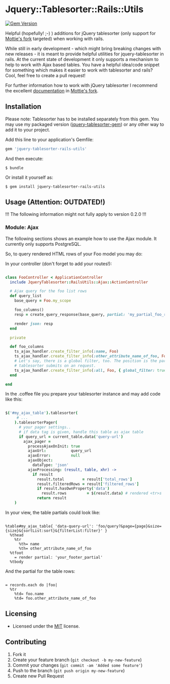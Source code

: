 # Jquery::Tablesorter::Rails::Utils

[![Gem Version](https://badge.fury.io/rb/jquery-tablesorter-rails-utils.svg)](https://badge.fury.io/rb/jquery-tablesorter-rails-utils)

Helpful (hopefully! ;-) ) additions for jQuery tablesorter (only support for [Mottie's fork] targeted) when working with rails.

While still in early development - which might bring breaking changes with new releases - it is meant to provide helpful utilities for jquery-tablesorter in rails. At the current state of development it only supports a mechanism to help to work with Ajax based tables.
You have a helpful idea/code snippet for something which makes it easier to work with tablesorter and rails? Cool, feel free to create a pull request!

For further information how to work with jQuery tablesorter I recommend the excellent [documentation] in [Mottie's fork].


## Installation

Please note: Tablesorter has to be installed separately from this gem. You may use my packaged version ([jquery-tablesorter-gem]) or any other way to add it to your project.

Add this line to your application's Gemfile:

~~~ruby
gem 'jquery-tablesorter-rails-utils'
~~~

And then execute:

    $ bundle

Or install it yourself as:

    $ gem install jquery-tablesorter-rails-utils

## Usage (Attention: OUTDATED!)

!!! The following information might not fully apply to version 0.2.0 !!!

### Module: Ajax

The following sections shows an example how to use the Ajax module. It currently only supports PostgreSQL.

So, to query rendered HTML rows of your Foo model you may do:

In your controller (don't forget to add your routes!):

~~~ruby

class FooController < ApplicationController
  include JqueryTablesorter::RailsUtils::Ajax::ActionController

  # Ajax query for the foo list rows
  def query_list
    base_query = Foo.my_scope

    foo_columns()
    resp = create_query_response(base_query, partial: 'my_partial_foo_row')

    render json: resp
  end

  private

  def foo_columns
    ts_ajax_handler.create_filter_info(:name, Foo)
    ts_ajax_handler.create_filter_info(:other_attribute_name_of_foo, Foo)
    # Let's say, there is a global filter, too. The position is the param
    # tablesorter submits on an request.
    ts_ajax_handler.create_filter_info(:all, Foo, { global_filter: true, position: 5 })
  end

end
~~~

In the .coffee file you prepare your tablesorter instance and may add code like this:

~~~coffee

$('#my_ajax_table').tablesorter(
     # ...
    ).tablesorterPager(
      # your pager settings..
      # if data tag is given, handle this table as ajax table
      if query_url = current_table.data('query-url')
        ajax_pager =
          processAjaxOnInit: true
          ajaxUrl:           query_url
          ajaxError:         null
          ajaxObject:
            dataType: 'json'
          ajaxProcessing: (result, table, xhr) ->
            if result
              result.total        = result['total_rows']
              result.filteredRows = result['filtered_rows']
              if result.hasOwnProperty('data')
                result.rows         = $(result.data) # rendered <tr>s
              return result
    )
~~~

In your view, the table partials could look like:

~~~haml

%table#my_ajax_table{ 'data-query-url': 'foo/query?&page={page}&size={size}&{sortList:sort}&{filterList:filter}' }
  %thead
    %tr
      %th= name
      %th= other_attribute_name_of_foo
  %tfoot
    = render partial: 'your_footer_partial'
  %tbody
~~~

And the partial for the table rows:

~~~haml

= records.each do |foo|
  %tr
    %td= foo.name
    %td= foo.other_attribute_name_of_foo
~~~


## Licensing

* Licensed under the [MIT](http://www.opensource.org/licenses/mit-license.php) license.

## Contributing

1. Fork it
2. Create your feature branch (`git checkout -b my-new-feature`)
3. Commit your changes (`git commit -am 'Added some feature'`)
4. Push to the branch (`git push origin my-new-feature`)
5. Create new Pull Request


[Mottie's fork]: https://github.com/Mottie/tablesorter
[documentation]: http://mottie.github.com/tablesorter/docs/index.html
[jquery-tablesorter-gem]: https://github.com/themilkman/jquery-tablesorter-rails
